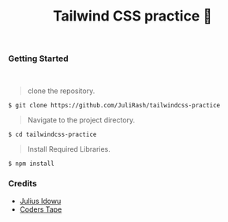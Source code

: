 # <center> Tailwind CSS practice 🦾 </center> 
<br />

### Getting Started
<br />

> clone the repository.

    $ git clone https://github.com/JuliRash/tailwindcss-practice

> Navigate to the project directory.

    $ cd tailwindcss-practice

> Install Required Libraries.

    $ npm install

### Credits

- [Julius Idowu](https://github.com/JuliRash)
- [Coders Tape](https://coderstape.com/)